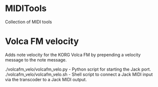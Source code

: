 # MIDITools
Collection of MIDI tools

# Volca FM velocity
Adds note velocity for the KORG Volca FM by prepending a velocity message to the note message.

./volcafm_velo/volcafm_velo.py - Python script for starting the Jack port.
./volcafm_velo/volcafm_velo.sh - Shell script to connect a Jack MIDI input via the transcoder to a Jack MIDI output.

